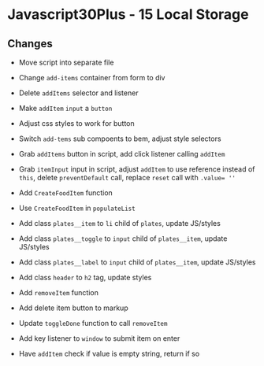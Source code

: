 # Javascript30Plus - 15 Local Storage

## Changes

- Move script into separate file

- Change `add-items` container from form to div

- Delete `addItems` selector and listener

- Make `addItem` `input` a `button`

- Adjust css styles to work for button

- Switch `add-tems` sub compoents to bem, adjust style selectors

- Grab `addItems` button in script, add click listener calling `addItem`

- Grab `itemInput` input in script, adjust `addItem` to use reference instead of `this`,
delete `preventDefault` call, replace `reset` call with `.value= ''`

- Add `CreateFoodItem` function

- Use `CreateFoodItem` in `populateList`

- Add class `plates__item` to `li` child of `plates`, update JS/styles

- Add class `plates__toggle` to `input` child of `plates__item`, update JS/styles

- Add class `plates__label` to `input` child of `plates__item`, update JS/styles

- Add class `header` to `h2` tag, update styles

- Add `removeItem` function

- Add delete item button to markup

- Update `toggleDone` function to call `removeItem`

- Add key listener to `window` to submit item on enter

- Have `addItem` check if value is empty string, return if so

